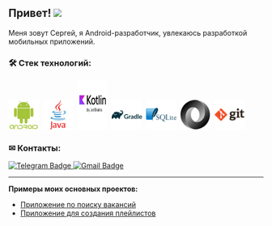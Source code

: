 ## Привет! <img src="https://media.giphy.com/media/hvRJCLFzcasrR4ia7z/giphy.gif" width="30px"/>


Меня зовут Сергей, я Android-разработчик, увлекаюсь разработкой мобильных приложений.

### 🛠️ Стек технологий:
<div>
  <img src="https://github.com/devicons/devicon/blob/master/icons/android/android-plain-wordmark.svg" title="Android" alt="Android" width="60" height="60"/>&nbsp;
  <img src="https://github.com/devicons/devicon/blob/master/icons/java/java-original-wordmark.svg" title="Java" alt="Java" width="60" height="60"/>&nbsp;
  <img src="https://github.com/devicons/devicon/blob/master/icons/kotlin/kotlin-original-wordmark.svg" title="Kotlin" alt="Kotlin" width="60" height="100"/>&nbsp;
  <img src="https://github.com/devicons/devicon/blob/master/icons/gradle/gradle-original-wordmark.svg" title="Gradle" alt="Gradle" width="60" height="60"/>&nbsp;
  <img src="https://github.com/devicons/devicon/blob/master/icons/sqlite/sqlite-original-wordmark.svg" title="SQLite" alt="SQLite" width="60" height="60"/>&nbsp;
  <img src="https://github.com/devicons/devicon/blob/master/icons/json/json-original.svg" title="Json" alt="Json" width="60" height="60"/>&nbsp;
  <img src="https://github.com/devicons/devicon/blob/master/icons/git/git-original-wordmark.svg" title="Git" alt="Git" width="60" height="60"/>&nbsp;
</div>

### &#9993; Контакты: 
<div id="badges">
    <a href="https://t.me/Spyker3D">
    <img src="https://img.shields.io/badge/Telegram-blue?logo=telegram&logoColor=white&style=for-the-badge" alt="Telegram Badge"/>
    </a>
    <a href="mailto:spyker403@gmail.com">
    <img src="https://img.shields.io/badge/Gmail-D14836?style=for-the-badge&logo=gmail&logoColor=white" alt="Gmail Badge"/>
    </a>
  </div>

---          
**Примеры моих основных проектов:**
  - [Приложение по поиску вакансий](https://github.com/Spyker3D/EasyJob)
  - [Приложение для создания плейлистов](https://github.com/Spyker3D/PlaylistMaker)      






